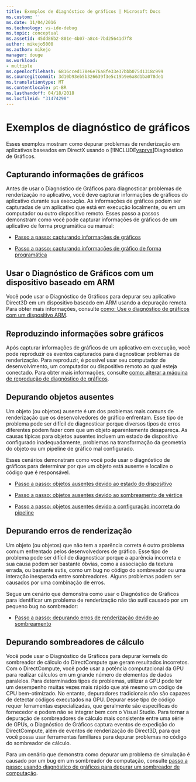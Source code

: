 ```yaml
---
title: Exemplos de diagnóstico de gráficos | Microsoft Docs
ms.custom: ''
ms.date: 11/04/2016
ms.technology: vs-ide-debug
ms.topic: conceptual
ms.assetid: 45dd86b2-801e-4b07-a8c4-7bd25641d7f8
author: mikejo5000
ms.author: mikejo
manager: douge
ms.workload:
- multiple
ms.openlocfilehash: 6816cced178e6e76a8fe33e37bbb075d1318c999
ms.sourcegitcommit: 3d10b93eb5b326639f3e5c19b9e6a8d1ba078de1
ms.translationtype: MT
ms.contentlocale: pt-BR
ms.lasthandoff: 04/18/2018
ms.locfileid: "31474298"
---
```

# <a name="graphics-diagnostics-examples"></a>Exemplos de diagnóstico de gráficos
Esses exemplos mostram como depurar problemas de renderização em aplicativos baseados em DirectX usando o [!INCLUDE[vsprvs](../../code-quality/includes/vsprvs_md.md)]Diagnóstico de Gráficos.  
  
## <a name="capturing-graphics-information"></a>Capturando informações de gráficos  
 Antes de usar o Diagnóstico de Gráficos para diagnosticar problemas de renderização no aplicativo, você deve capturar informações de gráficos do aplicativo durante sua execução. As informações de gráficos podem ser capturadas de um aplicativo que está em execução localmente, ou em um computador ou outro dispositivo remoto. Esses passo a passos demonstram como você pode capturar informações de gráficos de um aplicativo de forma programática ou manual:  
  
-   [Passo a passo: capturando informações de gráficos](walkthrough-capturing-graphics-information.md)  
  
-   [Passo a passo: capturando informações de gráfico de forma programática](walkthrough-capturing-graphics-information-programmatically.md)  
  
## <a name="use-graphics-diagnostics-with-an-arm-based-device"></a>Usar o Diagnóstico de Gráficos com um dispositivo baseado em ARM  
 Você pode usar o Diagnóstico de Gráficos para depurar seu aplicativo Direct3D em um dispositivo baseado em ARM usando a depuração remota. Para obter mais informações, consulte [como: Use o diagnóstico de gráficos com um dispositivo ARM](how-to-use-graphics-diagnostics-with-an-arm-device.md).  
  
## <a name="playing-back-graphics-information"></a>Reproduzindo informações sobre gráficos  
 Após capturar informações de gráficos de um aplicativo em execução, você pode reproduzir os eventos capturados para diagnosticar problemas de renderização. Para reproduzir, é possível usar seu computador de desenvolvimento, um computador ou dispositivo remoto ao qual esteja conectado. Para obter mais informações, consulte [como: alterar a máquina de reprodução de diagnóstico de gráficos](how-to-change-the-graphics-diagnostics-playback-machine.md).  
  
## <a name="debugging-missing-objects"></a>Depurando objetos ausentes  
 Um objeto (ou objetos) ausente é um dos problemas mais comuns de renderização que os desenvolvedores de gráfico enfrentam. Esse tipo de problema pode ser difícil de diagnosticar porque diversos tipos de erros diferentes podem fazer com que um objeto aparentemente desapareça. As causas típicas para objetos ausentes incluem um estado de dispositivo configurado inadequadamente, problemas na transformação da geometria do objeto ou um pipeline de gráfico mal configurado.  
  
 Esses cenários demonstram como você pode usar o diagnóstico de gráficos para determinar por que um objeto está ausente e localize o código que é responsável.  
  
-   [Passo a passo: objetos ausentes devido ao estado do dispositivo](walkthrough-missing-objects-due-to-device-state.md)  
  
-   [Passo a passo: objetos ausentes devido ao sombreamento de vértice](walkthrough-missing-objects-due-to-vertex-shading.md)  
  
-   [Passo a passo: objetos ausentes devido a configuração incorreta do pipeline](walkthrough-missing-objects-due-to-misconfigured-pipeline.md)  
  
## <a name="debugging-rendering-errors"></a>Depurando erros de renderização  
 Um objeto (ou objetos) que não tem a aparência correta é outro problema comum enfrentado pelos desenvolvedores de gráfico. Esse tipo de problema pode ser difícil de diagnosticar porque a aparência incorreta e sua causa podem ser bastante óbvias, como a associação da textura errada, ou bastante sutis, como um bug no código do sombreador ou uma interação inesperada entre sombreadores. Alguns problemas podem ser causados por uma combinação de erros.  
  
 Segue um cenário que demonstra como usar o Diagnóstico de Gráficos para identificar um problema de renderização não tão sutil causado por um pequeno bug no sombreador:  
  
-   [Passo a passo: depurando erros de renderização devido ao sombreamento](walkthrough-debugging-rendering-errors-due-to-shading.md)  
  
## <a name="debugging-compute-shaders"></a>Depurando sombreadores de cálculo  
 Você pode usar o Diagnóstico de Gráficos para depurar kernels do sombreador de cálculo do DirectCompute que geram resultados incorretos. Com o DirectCompute, você pode usar a potência computacional da GPU para realizar cálculos em um grande número de elementos de dados paralelos. Para determinados tipos de problemas, utilizar a GPU pode ter um desempenho muitas vezes mais rápido que até mesmo um código de CPU bem-otimizado. No entanto, depuradores tradicionais não são capazes de detectar códigos executados na GPU. Depurar esse tipo de código requer ferramentas especializadas, que geralmente são específicas do fornecedor e podem não se integrar bem com o Visual Studio. Para tornar a depuração de sombreadores de cálculo mais consistente entre uma série de GPUs, o Diagnóstico de Gráficos captura eventos de expedição do DirectCompute, além de eventos de renderização do Direct3D, para que você possa usar ferramentas familiares para depurar problemas no código do sombreador de cálculo.  
  
 Para um cenário que demonstra como depurar um problema de simulação é causado por um bug em um sombreador de computação, consulte [passo a passo: usando diagnóstico de gráficos para depurar um sombreador de computação](walkthrough-using-graphics-diagnostics-to-debug-a-compute-shader.md).